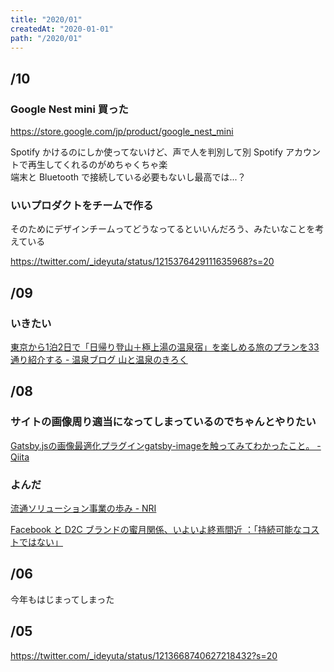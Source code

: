 ```yaml
---
title: "2020/01"
createdAt: "2020-01-01"
path: "/2020/01"
---
```


## /10

### Google Nest mini 買った

https://store.google.com/jp/product/google_nest_mini

Spotify かけるのにしか使ってないけど、声で人を判別して別 Spotify アカウントで再生してくれるのがめちゃくちゃ楽  
端末と Bluetooth で接続している必要もないし最高では...？

### いいプロダクトをチームで作る

そのためにデザインチームってどうなってるといいんだろう、みたいなことを考えている

https://twitter.com/_ideyuta/status/1215376429111635968?s=20


## /09


### いきたい

[東京から1泊2日で「日帰り登山＋極上湯の温泉宿」を楽しめる旅のプランを33通り紹介する - 温泉ブログ 山と温泉のきろく](https://www.yamaonsen.com/entry/yuruyama_onsen)


## /08

### サイトの画像周り適当になってしまっているのでちゃんとやりたい

[Gatsby.jsの画像最適化プラグインgatsby-imageを触ってみてわかったこと。 - Qiita](https://qiita.com/tkkrr/items/34f384956fb968a30fe5)

### よんだ

[流通ソリューション事業の歩み - NRI](https://www.nri.com/jp/service/iis/ryutsu_solution)

[Facebook と D2C ブランドの蜜月関係、いよいよ終焉間近 ：「持続可能なコストではない」](https://digiday.jp/brands/costs-just-became-unsustainable-the-year-facebook-fell-out-of-favor-with-dtc-brands/amp/?__twitter_impression=true)


## /06

今年もはじまってしまった

## /05

https://twitter.com/_ideyuta/status/1213668740627218432?s=20
